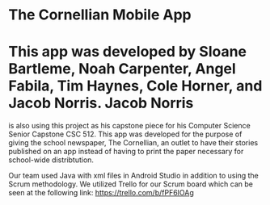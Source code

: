 # The Cornellian Mobile App

# This app was developed by Sloane Bartleme, Noah Carpenter, Angel Fabila, Tim Haynes, Cole Horner, and Jacob Norris. Jacob Norris 
is also using this project as his capstone piece for his Computer Science Senior Capstone CSC 512. This app was developed for the 
purpose of giving the school newspaper, The Cornellian, an outlet to have their stories published on an app instead of having to 
print the paper necessary for school-wide distribtution. 

Our team used Java with xml files in Android Studio in addition to using the Scrum methodology. We utilized Trello for our Scrum board
which can be seen at the following link: https://trello.com/b/fPF6IOAg 
